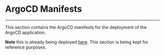 # ArgoCD Manifests
___

This section contains the ArgoCD manifests for the deployment of the ArgoCD application.

__Note__ this is already being deployed [here](..%2Fterraform%2Fmodules%2Fargocd%2Fapps.tf). This section is being kept for reference purposes.